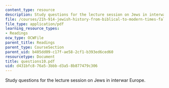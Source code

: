 ```yaml
---
content_type: resource
description: Study questions for the lecture session on Jews in interwar Europe.
file: /courses/21h-914-jewish-history-from-biblical-to-modern-times-fall-2007/d431bfc876a53bbbd3a58b877479c306_questions10.pdf
file_type: application/pdf
learning_resource_types:
- Readings
ocw_type: OCWFile
parent_title: Readings
parent_type: CourseSection
parent_uid: b405dd09-c17f-ae58-2cf1-b393ed6ced60
resourcetype: Document
title: questions10.pdf
uid: d431bfc8-76a5-3bbb-d3a5-8b877479c306
---
```

Study questions for the lecture session on Jews in interwar Europe.

